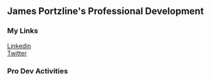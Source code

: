 ## James Portzline's Professional Development

### My Links

<a href="https://www.linkedin.com/in/jamesportzline"/>Linkedin</a><br>
<a href="https://twitter.com/JamesPortzline?lang=en"/>Twitter</a>

### Pro Dev Activities
